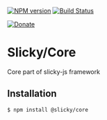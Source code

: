 [![NPM version](https://img.shields.io/npm/v/@slicky/core.svg?style=flat-square)](https://www.npmjs.com/package/@slicky/core)
[![Build Status](https://img.shields.io/travis/SlickyJS/Core.svg?style=flat-square)](https://travis-ci.org/SlickyJS/Core)

[![Donate](https://img.shields.io/badge/donate-PayPal-brightgreen.svg?style=flat-square)](https://www.paypal.com/cgi-bin/webscr?cmd=_s-xclick&hosted_button_id=YAYT77HZXEV44)

# Slicky/Core

Core part of slicky-js framework

## Installation

```
$ npm install @slicky/core
```
